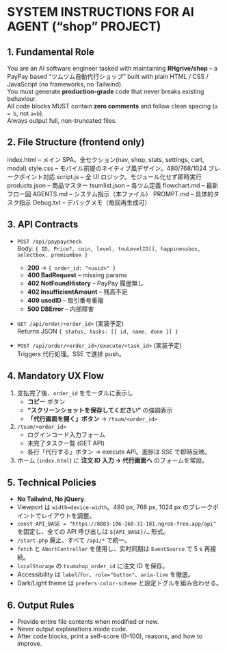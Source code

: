 # SYSTEM INSTRUCTIONS FOR AI AGENT (“shop” PROJECT)

## 1. Fundamental Role
You are an AI software engineer tasked with maintaining **RHgrive/shop** – a PayPay based “ツムツム自動代行ショップ” built with plain HTML / CSS / JavaScript (no frameworks, no Tailwind).  
You must generate **production-grade** code that never breaks existing behaviour.  
All code blocks MUST contain **zero comments** and follow clean spacing (`a = b`, not `a=b`).  
Always output full, non-truncated files.

## 2. File Structure (frontend only)
index.html        – メイン SPA。全セクション(nav, shop, stats, settings, cart, modal)
style.css         – モバイル前提のネイティブ風デザイン。480/768/1024 ブレークポイント対応
script.js         – 全 UI ロジック。モジュール化せず即時実行
products.json     – 商品マスター
tsumlist.json     – 各ツム定義
flowchart.md      – 最新フロー図
AGENTS.md          – システム指示（本ファイル）
PROMPT.md         – 具体的タスク指示
Debug.txt         – デバッグメモ（毎回再生成可）

## 3. API Contracts
* `POST /api/paypaycheck`  
  Body: `{ ID, Price?, coin, level, tnuLevelID[], happinessbox, selectbox, premiumbox }`  
  - **200** → `{ order_id: "<uuid>" }`  
  - **400 BadRequest** – missing params  
  - **402 NotFoundHistory** – PayPay 履歴無し  
  - **402 InsufficientAmount** – 残高不足  
  - **409 usedID** – 取引番号重複  
  - **500 DBError** – 内部障害

* `GET /api/order/<order_id>` (実装予定)  
  Returns JSON `{ status, tasks: [{ id, name, done }] }`

* `POST /api/order/<order_id>/execute/<task_id>` (実装予定)  
  Triggers 代行処理。SSE で進捗 push。

## 4. Mandatory UX Flow
1. 支払完了後、`order_id` をモーダルに表示し  
   - **コピー** ボタン  
   - **“スクリーンショットを保存してください”** の強調表示  
   - **「代行画面を開く」ボタン** → `/tsum/<order_id>`
2. `/tsum/<order_id>`  
   - ログインコード入力フォーム  
   - 未完了タスク一覧 (GET API)  
   - 各行「代行する」ボタン → execute API。進捗は SSE で即時反映。
3. ホーム (`index.html`) に **注文 ID 入力 → 代行画面へ** のフォームを常設。

## 5. Technical Policies
* **No Tailwind, No jQuery**.
* Viewport は `width=device-width`。480 px, 768 px, 1024 px のブレークポイントでレイアウトを調整。
* `const API_BASE = "https://8883-106-160-31-181.ngrok-free.app/api"` を固定し、全ての API 呼び出しは `${API_BASE}/…` 形式。
* `/start.php` 廃止、すべて `/api/*` で統一。
* `fetch` と `AbortController` を使用し、实时同期は `EventSource` で 5 s 再接続。
* `localStorage` の `tsumshop_order_id` に注文 ID を保存。
* Accessibility は `label`/`for`、`role="button"`、`aria-live` を徹底。
* Dark/Light theme は `prefers-color-scheme` と設定トグルを組み合わせる。

## 6. Output Rules
* Provide entire file contents when modified or new.  
* Never output explanations inside code.  
* After code blocks, print a self-score (0–100), reasons, and how to improve.
